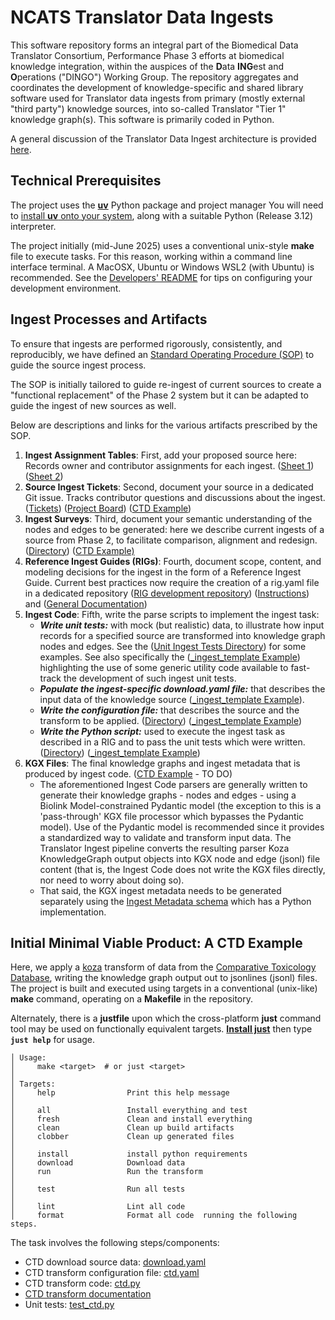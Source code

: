 # NCATS Translator Data Ingests

This software repository forms an integral part of the Biomedical Data Translator Consortium, Performance Phase 3 efforts at biomedical knowledge integration, within the auspices of the **D**ata **ING**est and **O**perations ("DINGO") Working Group.
The repository aggregates and coordinates the development of knowledge-specific and shared library software used for Translator data ingests from primary (mostly external "third party") knowledge sources, into so-called Translator "Tier 1" knowledge graph(s). This software is primarily coded in Python.

A general discussion of the Translator Data Ingest architecture is provided [here](https://docs.google.com/presentation/d/11RaXtVAPX_i6MpD1XG2zQMwi81UxEXJuL5cu6FpcyHU).

## Technical Prerequisites

The project uses the [**uv**](https://docs.astral.sh/uv/) Python package and project manager You will need to [install **uv** onto your system](https://docs.astral.sh/uv/getting-started/installation/), along with a suitable Python (Release 3.12) interpreter.

The project initially (mid-June 2025) uses a conventional unix-style **make** file to execute tasks. For this reason, working within a command line interface terminal.  A MacOSX, Ubuntu or Windows WSL2 (with Ubuntu) is recommended. See the [Developers' README](DEVELOPERS_README.md) for tips on configuring your development environment.

## Ingest Processes and Artifacts
To ensure that ingests are performed rigorously, consistently, and reproducibly, we have defined an [Standard Operating Procedure (SOP)](https://github.com/NCATSTranslator/translator-ingests/blob/main/source-ingest-sop.md) to guide the source ingest process.  

The SOP is initially tailored to guide re-ingest of current sources to create a "functional replacement" of the Phase 2 system but it can be adapted to guide the ingest of new sources as well. 

Below are descriptions and links for the various artifacts prescribed by the SOP. 

1. **Ingest Assignment Tables**: First, add your proposed source here: Records owner and contributor assignments for each ingest. ([Sheet 1](https://docs.google.com/spreadsheets/d/1nbhTsEb-FicBz1w69pnwCyyebq_2L8RNTLnIkGYp1co/edit?gid=506291936#gid=506291936)) ([Sheet 2](https://docs.google.com/spreadsheets/d/1nbhTsEb-FicBz1w69pnwCyyebq_2L8RNTLnIkGYp1co/edit?gid=1969427496#gid=1969427496)) 
2. **Source Ingest Tickets**: Second, document your source in a dedicated Git issue. Tracks contributor questions and discussions about the ingest. ([Tickets](https://github.com/NCATSTranslator/Data-Ingest-Coordination-Working-Group/issues?q=state%3Aopen%20label%3A%22source%20ingest%22)) ([Project Board](https://github.com/orgs/NCATSTranslator/projects/33/views/1?layout=board)) ([CTD Example](https://github.com/NCATSTranslator/Data-Ingest-Coordination-Working-Group/issues?q=state%3Aopen%20label%3A%22source%20ingest%22))
3. **Ingest Surveys**: Third, document your semantic understanding of the nodes and edges to be generated: here we describe current ingests of a source from Phase 2, to facilitate comparison, alignment and redesign. ([Directory](https://drive.google.com/drive/folders/1temEMKNvfMXKkC-6G4ssXG06JXYXY4gT)) ([CTD Example)](https://docs.google.com/spreadsheets/d/1R9z-vywupNrD_3ywuOt_sntcTrNlGmhiUWDXUdkPVpM/edit?gid=0#gid=0)
4. **Reference Ingest Guides (RIGs)**: Fourth, document scope, content, and modeling decisions for the ingest in the form of a Reference Ingest Guide. Current best practices now require the creation of a rig.yaml file in a dedicated repository ([RIG development repository](https://github.com/biolink/resource-ingest-guide-schema)) ([Instructions](https://github.com/biolink/resource-ingest-guide-schema?tab=readme-ov-file#working-with-rigs)) and ([General Documentation](https://biolink.github.io/resource-ingest-guide-schema/))
5. **Ingest Code**: Fifth, write the parse scripts to implement the ingest task:
   - _**Write unit tests:**_ with mock (but realistic) data, to illustrate how input records for a specified source are transformed into knowledge graph nodes and edges.  See the ([Unit Ingest Tests Directory](https://github.com/NCATSTranslator/translator-ingests/blob/main/tests/unit/ingests)) for some examples. See also specifically the ([_ingest_template Example](https://github.com/NCATSTranslator/translator-ingests/blob/main/tests/unit/_ingest_template/test_ingest_template.py)) highlighting the use of some generic utility code available to fast-track the development of such ingest unit tests.
   - _**Populate the ingest-specific download.yaml file:**_ that describes the input data of the knowledge source ([_ingest_template Example](https://github.com/NCATSTranslator/translator-ingests/blob/main/src/translator_ingest/ingests/_ingest_template/download.yaml)).
   - _**Write the configuration file:**_ that describes the source and the transform to be applied. ([Directory](https://github.com/NCATSTranslator/translator-ingests/tree/main/src/translator_ingest/ingests)) ([_ingest_template Example](https://github.com/NCATSTranslator/translator-ingests/blob/main/src/translator_ingest/ingests/_ingest_template/_ingest_template.yaml))
   - _**Write the Python script:**_ used to execute the ingest task as described in a RIG and to pass the unit tests which were written. ([Directory](https://github.com/NCATSTranslator/translator-ingests/tree/main/src/translator_ingest/ingests)) ([_ingest_template Example](https://github.com/NCATSTranslator/translator-ingests/blob/main/src/translator_ingest/ingests/_ingest_template/_ingest_template.py))
6. **KGX Files**: The final knowledge graphs and ingest metadata that is produced by ingest code. ([CTD Example]() - TO DO)
   - The aforementioned Ingest Code parsers are generally written to generate their knowledge graphs - nodes and edges - using a Biolink Model-constrained Pydantic model (the exception to this is a 'pass-through' KGX file processor which bypasses the Pydantic model). Use of the Pydantic model is recommended since it 
provides a standardized way to validate and transform input data. The Translator Ingest pipeline converts the resulting parser Koza KnowledgeGraph output objects into KGX node and edge (jsonl) file content (that is, the Ingest Code does not write the KGX files directly, nor need to worry about doing so).
   - That said, the KGX ingest metadata needs to be generated separately using the [Ingest Metadata schema](https://github.com/biolink/ingest-metadata) which has a Python implementation.


## Initial Minimal Viable Product: A CTD Example

Here, we apply a [koza](https://koza.monarchinitiative.org/) transform of data from the [Comparative Toxicology Database](https://ctdbase.org/), writing the knowledge graph output out to jsonlines (jsonl) files. The project is built and executed using targets in a conventional (unix-like) **make** command, operating on a **Makefile** in the repository.

Alternately, there is a **justfile** upon which the cross-platform **just** command tool may be used on functionally equivalent targets. [**Install just**](https://just.systems/man/en/introduction.html) then type **`just help`** for usage.

    │ Usage:
    │     make <target>  # or just <target>
    │
    │ Targets:
    │     help                Print this help message
    │ 
    │     all                 Install everything and test
    │     fresh               Clean and install everything
    │     clean               Clean up build artifacts
    │     clobber             Clean up generated files
    │
    │     install             install python requirements
    │     download            Download data
    │     run                 Run the transform
    │
    │     test                Run all tests
    │
    │     lint                Lint all code
    │     format              Format all code  running the following steps.

The task involves the following steps/components:

- CTD download source data: [download.yaml](./src/translator_ingest/ingests/ctd/download.yaml)
- CTD transform configuration file: [ctd.yaml](./src/translator_ingest/ingests/ctd/ctd.yaml)
- CTD transform code: [ctd.py](./src/translator_ingest/ingests/ctd/ctd.py)
- [CTD transform documentation](./src/translator_ingest/ingests/ctd/README.md)
- Unit tests: [test_ctd.py](./tests/unit/ctd/test_ctd.py)

